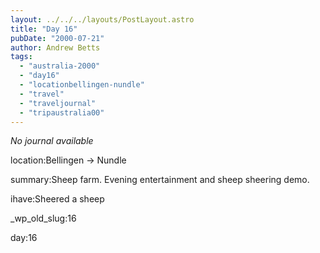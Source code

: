 ```yaml
---
layout: ../../../layouts/PostLayout.astro
title: "Day 16"
pubDate: "2000-07-21"
author: Andrew Betts
tags: 
  - "australia-2000"
  - "day16"
  - "locationbellingen-nundle"
  - "travel"
  - "traveljournal"
  - "tripaustralia00"
---
```


_No journal available_

location:Bellingen → Nundle

summary:Sheep farm. Evening entertainment and sheep sheering demo.

ihave:Sheered a sheep

\_wp\_old\_slug:16

day:16
